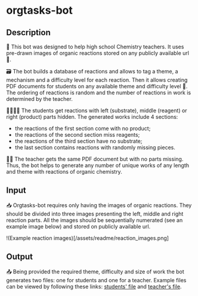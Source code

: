 # orgtasks-bot

## Description
🧪 This bot was designed to help high school Chemistry teachers. It uses pre-drawn images of organic reactions stored on any publicly available url 🔗. 

🗃 The bot builds a database of reactions and allows to tag a theme, a mechanism and a difficulty level for each reaction. Then it allows creating PDF documents for students on any available theme and difficulty level 📑. The ordering of reactions is random and the number of reactions in work is determined by the teacher.

👩‍🎓👨‍🎓 The students get reactions with left (substrate), middle (reagent) or right (product) parts hidden. The generated works include 4 sections: 
- the reactions of the first section come with no product;
- the reactions of the second section miss reagents;
- the reactions of the third section have no substrate;
- the last section contains reactions with randomly missing pieces.

🧑‍🏫 The teacher gets the same PDF document but with no parts missing. Thus, the bot helps to generate any number of unique works of any length and theme with reactions of organic chemistry.


## Input
📥 Orgtasks-bot requires only having the images of organic reactions. They should be divided into three images presenting the left, middle and right reaction parts. All the images should be sequentially numerated (see an example image below) and stored on publicly available url.

!(Example reaction images)[/assets/readme/reaction_images.png]


## Output

📤 Being provided the required theme, difficulty and size of work the bot generates two files: one for students and one for a teacher. Example files can be viewed by following these links: [students' file](/assets/readme/Alkynes_tasks.pdf) and [teacher's file](/assets/readme/Alkynes_answers.pdf).
